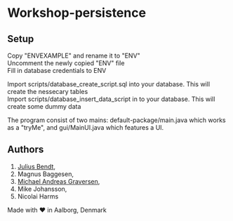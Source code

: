 # Workshop-persistence
 
 ## Setup
 Copy "ENVEXAMPLE" and rename it to "ENV"<br>
 Uncomment the newly copied "ENV" file<br>
 Fill in database credentials to ENV<br>

Import scripts/database_create_script.sql into your database. This will create the nessecary tables<br>
Import scripts/database_insert_data_script in to your database. This will create some dummy data

The program consist of two mains:
default-package/main.java which works as a "tryMe", and gui/MainUI.java which features a UI.


## Authors
1. [Julius Bendt](https://github.com/Julius-Bendt),
2. Magnus Baggesen,
3. [Michael Andreas Graversen](mailto:michael-graversen@hotmail.com),
4. Mike Johansson,
5. Nicolai Harms

Made with :heart: in Aalborg, Denmark
